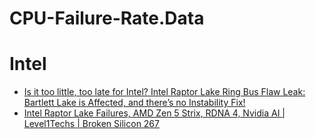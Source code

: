 # CPU-Failure-Rate.Data

# Intel
- [Is it too little, too late for Intel?   Intel Raptor Lake Ring Bus Flaw Leak: Bartlett Lake is Affected, and there’s no Instability Fix!](https://youtu.be/ZFE4q35buKs)
- [Intel Raptor Lake Failures, AMD Zen 5 Strix, RDNA 4, Nvidia AI | Level1Techs | Broken Silicon 267](https://youtu.be/ZK6jAc8LY48)
